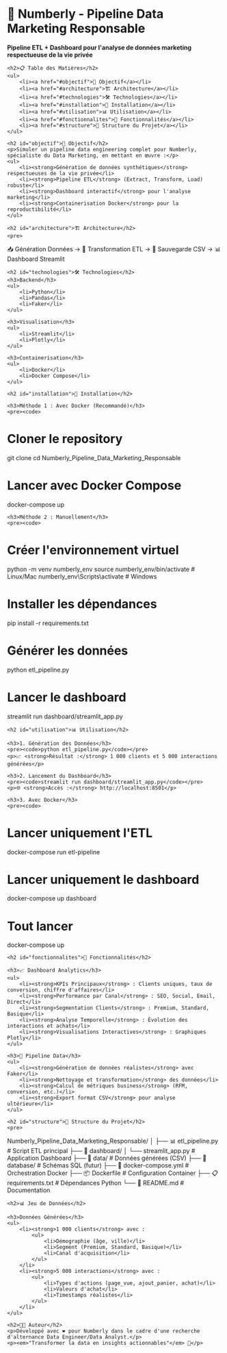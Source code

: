 <!DOCTYPE html>
<html>
<head>
    <title>Numberly - Pipeline Data Marketing</title>
</head>
<body>
    <h1>🚀 Numberly - Pipeline Data Marketing Responsable</h1>
    <p><strong>Pipeline ETL + Dashboard pour l'analyse de données marketing respectueuse de la vie privée</strong></p>

    <h2>📋 Table des Matières</h2>
    <ul>
        <li><a href="#objectif">🎯 Objectif</a></li>
        <li><a href="#architecture">🏗️ Architecture</a></li>
        <li><a href="#technologies">🛠️ Technologies</a></li>
        <li><a href="#installation">🚀 Installation</a></li>
        <li><a href="#utilisation">📊 Utilisation</a></li>
        <li><a href="#fonctionnalites">🎨 Fonctionnalités</a></li>
        <li><a href="#structure">📁 Structure du Projet</a></li>
    </ul>

    <h2 id="objectif">🎯 Objectif</h2>
    <p>Simuler un pipeline data engineering complet pour Numberly, spécialiste du Data Marketing, en mettant en œuvre :</p>
    <ul>
        <li><strong>Génération de données synthétiques</strong> respectueuses de la vie privée</li>
        <li><strong>Pipeline ETL</strong> (Extract, Transform, Load) robuste</li>
        <li><strong>Dashboard interactif</strong> pour l'analyse marketing</li>
        <li><strong>Containerisation Docker</strong> pour la reproductibilité</li>
    </ul>

    <h2 id="architecture">🏗️ Architecture</h2>
    <pre>
📥 Génération Données → 🔄 Transformation ETL → 💾 Sauvegarde CSV → 📊 Dashboard Streamlit
    </pre>

    <h2 id="technologies">🛠️ Technologies</h2>
    <h3>Backend</h3>
    <ul>
        <li>Python</li>
        <li>Pandas</li>
        <li>Faker</li>
    </ul>

    <h3>Visualisation</h3>
    <ul>
        <li>Streamlit</li>
        <li>Plotly</li>
    </ul>

    <h3>Containerisation</h3>
    <ul>
        <li>Docker</li>
        <li>Docker Compose</li>
    </ul>

    <h2 id="installation">🚀 Installation</h2>

    <h3>Méthode 1 : Avec Docker (Recommandé)</h3>
    <pre><code>
# Cloner le repository
git clone <votre-repo>
cd Numberly_Pipeline_Data_Marketing_Responsable

# Lancer avec Docker Compose
docker-compose up
    </code></pre>

    <h3>Méthode 2 : Manuellement</h3>
    <pre><code>
# Créer l'environnement virtuel
python -m venv numberly_env
source numberly_env/bin/activate  # Linux/Mac
numberly_env\Scripts\activate    # Windows

# Installer les dépendances
pip install -r requirements.txt

# Générer les données
python etl_pipeline.py

# Lancer le dashboard
streamlit run dashboard/streamlit_app.py
    </code></pre>

    <h2 id="utilisation">📊 Utilisation</h2>

    <h3>1. Génération des Données</h3>
    <pre><code>python etl_pipeline.py</code></pre>
    <p>📈 <strong>Résultat :</strong> 1 000 clients et 5 000 interactions générées</p>

    <h3>2. Lancement du Dashboard</h3>
    <pre><code>streamlit run dashboard/streamlit_app.py</code></pre>
    <p>🌐 <strong>Accès :</strong> http://localhost:8501</p>

    <h3>3. Avec Docker</h3>
    <pre><code>
# Lancer uniquement l'ETL
docker-compose run etl-pipeline

# Lancer uniquement le dashboard
docker-compose up dashboard

# Tout lancer
docker-compose up
    </code></pre>

    <h2 id="fonctionnalites">🎨 Fonctionnalités</h2>

    <h3>📈 Dashboard Analytics</h3>
    <ul>
        <li><strong>KPIs Principaux</strong> : Clients uniques, taux de conversion, chiffre d'affaires</li>
        <li><strong>Performance par Canal</strong> : SEO, Social, Email, Direct</li>
        <li><strong>Segmentation Clients</strong> : Premium, Standard, Basique</li>
        <li><strong>Analyse Temporelle</strong> : Évolution des interactions et achats</li>
        <li><strong>Visualisations Interactives</strong> : Graphiques Plotly</li>
    </ul>

    <h3>🔧 Pipeline Data</h3>
    <ul>
        <li><strong>Génération de données réalistes</strong> avec Faker</li>
        <li><strong>Nettoyage et transformation</strong> des données</li>
        <li><strong>Calcul de métriques business</strong> (RFM, conversion, etc.)</li>
        <li><strong>Export format CSV</strong> pour analyse ultérieure</li>
    </ul>

    <h2 id="structure">📁 Structure du Projet</h2>
    <pre>
Numberly_Pipeline_Data_Marketing_Responsable/
│
├── 📊 etl_pipeline.py              # Script ETL principal
├── 🎨 dashboard/
│   └── streamlit_app.py           # Application Dashboard
├── 📁 data/                       # Données générées (CSV)
├── 📁 database/                   # Schémas SQL (futur)
├── 🐳 docker-compose.yml          # Orchestration Docker
├── 📦 Dockerfile                  # Configuration Container
├── 📋 requirements.txt            # Dépendances Python
└── 📖 README.md                   # Documentation
    </pre>

    <h2>📊 Jeu de Données</h2>

    <h3>Données Générées</h3>
    <ul>
        <li><strong>1 000 clients</strong> avec :
            <ul>
                <li>Démographie (âge, ville)</li>
                <li>Segment (Premium, Standard, Basique)</li>
                <li>Canal d'acquisition</li>
            </ul>
        </li>
        <li><strong>5 000 interactions</strong> avec :
            <ul>
                <li>Types d'actions (page_vue, ajout_panier, achat)</li>
                <li>Valeurs d'achat</li>
                <li>Timestamps réalistes</li>
            </ul>
        </li>
    </ul>

    <h2>👨‍💻 Auteur</h2>
    <p>Développé avec ❤️ pour Numberly dans le cadre d'une recherche d'alternance Data Engineer/Data Analyst.</p>
    <p><em>"Transformer la data en insights actionnables"</em> 🚀</p>

</body>
</html>